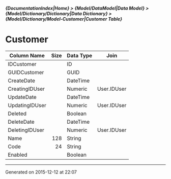##### {DocumentationIndex|Home} > {Model/DataModel|Data Model} > {Model/Dictionary/Dictionary|Data Dictionary} > {Model/Dictionary/Model-Customer|Customer Table}

Customer
===

Column Name | Size | Data Type | Join 
----------- | ---: | --------- | ---- 
IDCustomer |  | ID |  
GUIDCustomer |  | GUID |  
CreateDate |  | DateTime |  
CreatingIDUser |  | Numeric | User.IDUser 
UpdateDate |  | DateTime |  
UpdatingIDUser |  | Numeric | User.IDUser 
Deleted |  | Boolean |  
DeleteDate |  | DateTime |  
DeletingIDUser |  | Numeric | User.IDUser 
Name | 128 | String |  
Code | 24 | String |  
Enabled |  | Boolean |  
- - -

Generated on 2015-12-12 at 22:07
